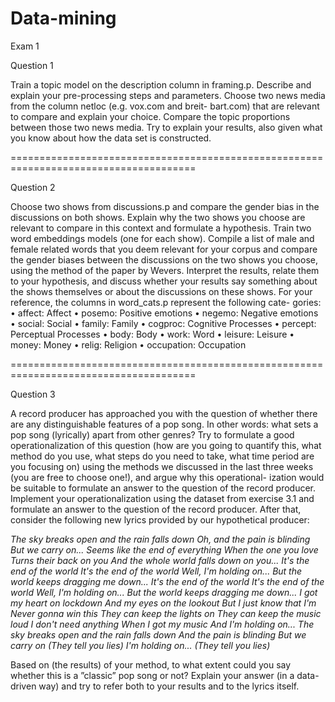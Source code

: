 # Data-mining
Exam 1 


Question 1

Train a topic model on the description column in framing.p. Describe and explain your pre-processing steps and parameters.
Choose two news media from the column netloc (e.g. vox.com and breit- bart.com) that are relevant to compare and explain your choice. Compare the topic proportions between those two news media. Try to explain your results, also given what you know about how the data set is constructed.


======================================================================================

Question 2

Choose two shows from discussions.p and compare the gender bias in the discussions on both shows. Explain why the two shows you choose are relevant to compare in this context and formulate a hypothesis.
Train two word embeddings models (one for each show). Compile a list of male and female related words that you deem relevant for your corpus and compare the gender biases between the discussions on the two shows you choose, using the method of the paper by Wevers. Interpret the results, relate them to your hypothesis, and discuss whether your results say something about the shows themselves or about the discussions on these shows.
For your reference, the columns in word_cats.p represent the following cate- gories:
• affect: Affect
• posemo: Positive emotions
• negemo: Negative emotions
• social: Social
• family: Family
• cogproc: Cognitive Processes • percept: Perceptual Processes • body: Body
• work: Word
• leisure: Leisure
• money: Money
• relig: Religion
• occupation: Occupation

======================================================================================



Question 3

A record producer has approached you with the question of whether there are any distinguishable features of a pop song. In other words: what sets a pop song (lyrically) apart from other genres?
Try to formulate a good operationalization of this question (how are you going to quantify this, what method do you use, what steps do you need to take, what time period are you focusing on) using the methods we discussed in the last three weeks (you are free to choose one!), and argue why this operational- ization would be suitable to formulate an answer to the question of the record producer.
Implement your operationalization using the dataset from exercise 3.1 and formulate an answer to the question of the record producer.
After that, consider the following new lyrics provided by our hypothetical producer:

*The sky breaks open and the rain falls down
Oh, and the pain is blinding
But we carry on...
Seems like the end of everything
When the one you love
Turns their back on you
And the whole world falls down on you...
It's the end of the world
It's the end of the world
Well, I'm holding on...
But the world keeps dragging me down...
It's the end of the world
It's the end of the world
Well, I'm holding on...
But the world keeps dragging me down...
I got my heart on lockdown
And my eyes on the lookout
But I just know that I'm
Never gonna win this
They can keep the lights on
They can keep the music loud
I don't need anything
When I got my music
And I'm holding on...
The sky breaks open and the rain falls down
And the pain is blinding
But we carry on
(They tell you lies)
I'm holding on...
(They tell you lies)*


Based on (the results) of your method, to what extent could you say whether this is a ”classic” pop song or not? Explain your answer (in a data-driven way) and try to refer both to your results and to the lyrics itself.
